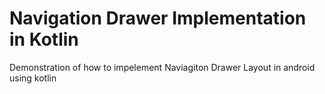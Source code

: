 # Navigation Drawer Implementation in Kotlin
 Demonstration of how to impelement Naviagiton Drawer Layout in android using kotlin
